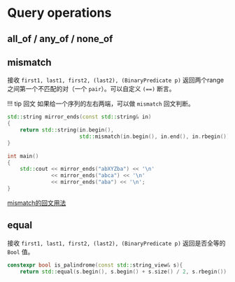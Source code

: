 # Query operations

## all_of / any_of / none_of

## mismatch

接收 `first1, last1, first2, (last2), (BinaryPredicate p)`
返回两个range之间第一个不匹配的对（一个 `pair`）。可以自定义 `(==)` 断言。

!!! tip 回文
    如果给一个序列的左右两端，可以做 `mismatch` 回文判断。


```C++
std::string mirror_ends(const std::string& in)
{
    return std::string(in.begin(),
                       std::mismatch(in.begin(), in.end(), in.rbegin()).first);
}
 
int main()
{
    std::cout << mirror_ends("abXYZba") << '\n'
              << mirror_ends("abca") << '\n'
              << mirror_ends("aba") << '\n';
}
```

[mismatch的回文用法](https://leetcode.cn/problems/valid-palindrome)

## equal

接收 `first1, last1, first2, (last2), (BinaryPredicate p)`
返回是否全等的 `Bool` 值。

```C++
constexpr bool is_palindrome(const std::string_view& s){
    return std::equal(s.begin(), s.begin() + s.size() / 2, s.rbegin());}
```
